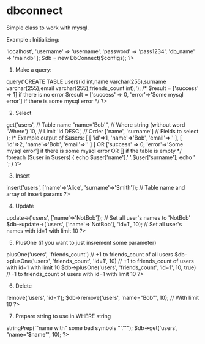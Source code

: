 # dbconnect

Simple class to work with mysql.

Example
:
Initializing:

<?
  $configs = [
        'host' => 'localhost',
        'username' => 'username',
        'password' => 'pass1234',
        'db_name' => 'maindb'
  ];
  
  $db = new DbConnect($configs);
  
?>

1) Make a query:

<?
  $result = $db->query('CREATE TABLE users(id int,name varchar(255),surname varchar(255),email varchar(255),friends_count int);');
  /*
  $result = ['success' => 1] if there is no error
  $result = ['success' => 0, 'error'=>'Some mysql error'] if there is some mysql error
  */
?>

2) Select 

<?

  $users = $db->get('users',      // Table name
                    "name='Bob'", // Where string (without word 'Where')
                    10,           // Limit
                    'id DESC',    // Order
                    ['name', 'surname'] // Fields to select
  );
                    
  /*
  Example output of $users:
  [
    [
      'id'=>1,
      'name'=>'Bob',
      'email'=>''
    ], 
    [
      'id'=>2,
      'name'=>'Bob',
      'email'=>''
    ]
    
  ] 
  
  OR 
  
  ['success' => 0, 'error'=>'Some mysql error'] 
  if there is some mysql error
  
  OR 
  
  [] 
  if the table is empty
  */
  foreach ($user in $users) {
    echo $user['name'].' '.$user['surname'];
    echo '<br>';
  }
?>

3) Insert

<?

  $db->insert('users', ['name'=>'Alice', 'surname'=>'Smith']);  // Table name and array of insert params

?>

4) Update

<?

  $db->update->('users', ['name'=>'NotBob']); // Set all user's names to 'NotBob'

  $db->update->('users', ['name'=>'NotBob'], 'id=1', 10); // Set all user's names with id=1 with limit 10

?>

5) PlusOne (if you want to just insrement some parameter)

<?

  $db->plusOne('users', 'friends_count') // +1 to friends_count of all users

  $db->plusOne('users', 'friends_count', 'id=1', 10) // +1 to friends_count of users with id=1 with limit 10

  $db->plusOne('users', 'friends_count', 'id=1', 10, true) // -1 to friends_count of users with id=1 with limit 10

  

?>

6) Delete

<?

  $db->remove('users', 'id=1');

  $db->remove('users', 'name="Bob"', 10); // With limit 10

?>

7) Prepare string to use in WHERE string

<?

$name = $db->stringPrep('"name with" some bad symbols "'."'");

$db->get('users', "name='$name'", 10);

?>
